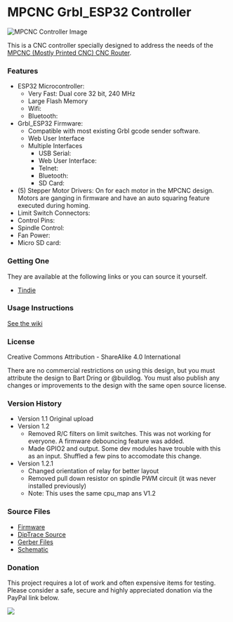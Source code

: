 # MPCNC Grbl_ESP32 Controller

![MPCNC Controller Image](http://www.buildlog.net/blog/wp-content/uploads/2019/04/20190414_115605_clipped_rev_1.png)



This is a CNC controller specially designed to address the needs of the [MPCNC (Mostly Printed CNC) CNC Router](https://www.v1engineering.com/specifications/).

### Features

- ESP32 Microcontroller:
  - Very Fast: Dual core 32 bit, 240 MHz
  - Large Flash Memory
  - Wifi:
  - Bluetooth:
- Grbl_ESP32 Firmware:
  - Compatible with most existing Grbl gcode sender software.
  - Web User Interface
  - Multiple Interfaces
    - USB Serial:
    - Web User Interface:
    - Telnet:
    - Bluetooth:
    - SD Card:
- (5) Stepper Motor Drivers: On for each motor in the MPCNC design. Motors are ganging in firmware and have an auto squaring feature executed during homing.
- Limit Switch Connectors: 
- Control Pins:
- Spindle Control:
- Fan Power: 
- Micro SD card: 

### Getting One

They are available at the following links or you can source it yourself.

- [Tindie](https://www.tindie.com/products/33366583/grbl_esp32-mpcnc-cnc-controller/)

### Usage Instructions

[See the wiki](https://github.com/bdring/Grbl_ESP32_MPCNC_Controller/wiki)

### License

Creative Commons Attribution - ShareAlike 4.0 International

There are no commercial restrictions on using this design, but you must attribute the design to Bart Dring or @buildlog. You must also publish any changes or improvements to the design with the same open source license.  

### Version History

- Version 1.1 Original upload
- Version 1.2
  - Removed R/C filters on limit switches. This was not working for everyone. A firmware debouncing feature was added.
  - Made GPIO2 and output. Some dev modules have trouble with this as an input. Shuffled a few pins to accomodate this change. 
- Version 1.2.1
  - Changed orientation of relay for better layout
  - Removed pull down resistor on spindle PWM circuit (it was never installed previously)
  - Note: This uses the same cpu_map ans V1.2

### Source Files

- [Firmware](https://github.com/bdring/Grbl_Esp32)
- [DipTrace Source](https://github.com/bdring/Grbl_ESP32_MPCNC_Controller/tree/master/source)
- [Gerber Files](https://github.com/bdring/Grbl_ESP32_MPCNC_Controller/tree/master/gerbers)
- [Schematic](https://github.com/bdring/Grbl_ESP32_MPCNC_Controller/blob/master/gerbers/schematic.pdf)

### Donation

This project requires a lot of work and often expensive items for testing. Please consider a safe, secure and highly appreciated donation via the PayPal link below.

[![](https://www.paypalobjects.com/en_US/i/btn/btn_donateCC_LG.gif)](https://www.paypal.com/cgi-bin/webscr?cmd=_s-xclick&hosted_button_id=TKNJ9Z775VXB2)
